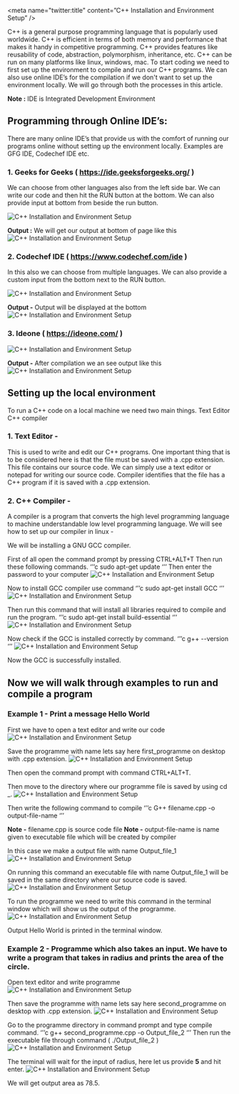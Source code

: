 
<meta name="twitter:title" content=”C++ Installation and Environment Setup” />


C++ is a general purpose programming language that is popularly used worldwide. C++ is efficient in terms of both memory and performance that makes it handy in competitive programming. C++ provides features like reusability of code, abstraction, polymorphism, inheritance, etc.
C++ can be run on many platforms like linux, windows, mac.
To start coding we need to first set up the environment to compile and run our C++ programs. We can also use online IDE’s for the compilation if we don't want to set up the environment locally. We will go through both the processes in this article.

**Note :** IDE is Integrated Development Environment

## Programming through Online IDE’s:
There are many online IDE’s that provide us with the comfort of running our programs online without setting up the environment locally. Examples are GFG IDE, Codechef IDE etc.

### 1. Geeks for Geeks ( https://ide.geeksforgeeks.org/ )
We can choose from other languages also from the left side bar. We can write our code and then hit the RUN button at the bottom. We can also provide input at bottom from beside the run button.

![C++ Installation and Environment Setup](/images/cplusplus/1_GFG_IDE.png "GFG")

**Output :** We will get our output at bottom of page like this
![C++ Installation and Environment Setup](/images/cplusplus/2_GFG_Output.png "GFG")


### 2. Codechef IDE ( https://www.codechef.com/ide )
In this also we can choose from multiple languages. We can also provide a custom input from the bottom next to the RUN button.

![C++ Installation and Environment Setup](/images/cplusplus/3_Codechef_IDE.png "Codechef")

**Output -** Output will be displayed at the bottom 
![C++ Installation and Environment Setup](/images/cplusplus/4_Codechef_output.png "Codechef")


### 3. Ideone ( https://ideone.com/ )

![C++ Installation and Environment Setup](/images/cplusplus/5_Ideone_IDE.png "Ideone")

**Output -** After compilation we an see output like this
![C++ Installation and Environment Setup](/images/cplusplus/6_Ideone_output.png "Ideone")


## Setting up the local environment 
To run a C++ code on a local machine we need two main things. 
Text Editor 
C++ compiler

### 1. Text Editor - 
This is used to write and edit our C++ programs. One important thing that is to be considered here is that the file must be saved with a .cpp extension. This file contains our source code. We can simply use a text editor or notepad for writing our source code. Compiler identifies that the file has a C++ program if it is saved with a .cpp extension.

### 2. C++ Compiler - 
A compiler is a program that converts the high level programming language to machine understandable low level programming language. We will see how to set up our compiler in linux - 

We will be installing a GNU GCC compiler.

First of all open the command prompt by pressing CTRL+ALT+T
Then run these following commands.
‘’’c
sudo apt-get update
‘’’
Then enter the password to your computer
![C++ Installation and Environment Setup](/images/cplusplus/7_img.png "update")

Now to install GCC compiler use command 
‘’’c
sudo apt-get install GCC
‘’’
![C++ Installation and Environment Setup](/images/cplusplus/8_img.png "install")

Then run this command that will install all libraries required to compile and run the program.
‘’’c
sudo apt-get install build-essential
‘’’
![C++ Installation and Environment Setup](/images/cplusplus/9_img.png "build")


Now check if the GCC is installed correctly by command.
‘’’c
g++ --version
‘’’
![C++ Installation and Environment Setup](/images/cplusplus/10_img.png "check")

Now the GCC is successfully installed.


## Now we will walk through examples to run and compile a program

### Example 1 - Print a message Hello World

First we have to open a text editor and write our code 
![C++ Installation and Environment Setup](/images/cplusplus/11_img.png "open")

Save the programme with name lets say here first_programme on desktop with .cpp extension.
![C++ Installation and Environment Setup](/images/cplusplus/12_img.png "save")

Then open the command prompt with command CTRL+ALT+T.

Then move to the directory where our programme file is saved by using cd _.
![C++ Installation and Environment Setup](/images/cplusplus/13_img.png "move")

Then write the following command to compile 
‘’’c
G++ filename.cpp -o output-file-name
‘’’

**Note -** filename.cpp is source code file
**Note -** output-file-name is name given to executable file which will be created by compiler

In this case we make a output file with name Output_file_1
![C++ Installation and Environment Setup](/images/cplusplus/14_img.png "execute-file")

On running this command an executable file with name Output_file_1 will be saved in the same directory where our source code is saved.
![C++ Installation and Environment Setup](/images/cplusplus/16_img.png "desktop")

To run the programme we need to write this command in the terminal window which will show us the output of the programme.
![C++ Installation and Environment Setup](/images/cplusplus/15_img.png "output")

Output Hello World is printed in the terminal window.


### Example 2 - Programme which also takes an input. We have to write a program that takes in radius and prints the area of the circle.

Open text editor and write programme
![C++ Installation and Environment Setup](/images/cplusplus/17_img.png "text-2")

Then save the programme with name lets say here second_programme on desktop with .cpp extension.
![C++ Installation and Environment Setup](/images/cplusplus/18_img.png "save-2")

Go to the programme directory in command prompt and type compile command.
‘’’c
g++ second_programme.cpp -o Output_file_2
‘’’
Then run the executable file through command ( ./Output_file_2 )
![C++ Installation and Environment Setup](/images/cplusplus/19_img.png "run-2")

The terminal will wait for the input of radius, here let us provide **5** and hit enter.
![C++ Installation and Environment Setup](/images/cplusplus/20_img.png "final")

We will get output area as 78.5.







